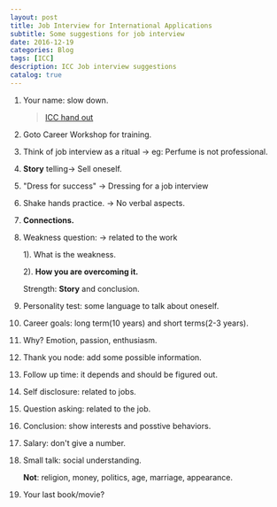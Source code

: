 ```yaml
---
layout: post
title: Job Interview for International Applications  
subtitle: Some suggestions for job interview
date: 2016-12-19
categories: Blog
tags: [ICC]
description: ICC Job interview suggestions
catalog: true
---
```


1. Your name: slow down. 

   > [ICC hand out](http://www.cmu.edu/icc/handouts/index.shtml)

2. Goto Career Workshop for training.

3. Think of job interview as a ritual -> eg: Perfume is not professional.

4. **Story** telling-> Sell oneself.

5. "Dress for success" -> Dressing for a job interview

6. Shake hands practice. -> No verbal aspects.

7. **Connections.**

8. Weakness question: -> related to the work

   1). What is the weakness.

   2). **How you are overcoming it.**

   Strength: **Story** and conclusion.

9. Personality test: some language to talk about oneself.

10. Career goals: long term(10 years) and short terms(2-3 years).

11. Why? Emotion, passion, enthusiasm.

12. Thank you node: add some possible information.

13. Follow up time: it depends and should be figured out.

14. Self disclosure: related to jobs.

15. Question asking: related to the job.

16. Conclusion: show interests and posstive behaviors.

17. Salary: don't give a number.

18. Small talk: social understanding. 

    **Not**: religion, money, politics, age, marriage, appearance.

19. Your last book/movie?


